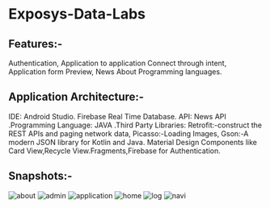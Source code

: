 # Exposys-Data-Labs
## Features:-
Authentication, Application to application Connect through intent, Application form Preview, News About Programming languages. 

## Application Architecture:-
IDE: Android Studio. Firebase Real Time Database. API: News API .Programming Language: JAVA .Third Party Libraries: Retrofit:-construct the REST APIs and paging network data, 
Picasso:-Loading Images, Gson:-A modern JSON library for Kotlin and Java. Material Design Components like Card View,Recycle View.Fragments,Firebase for Authentication.


## Snapshots:-

![about](https://user-images.githubusercontent.com/82715850/187013066-e51fbf5d-df7c-47b7-8c3b-28196da66cb4.jpeg)
![admin](https://user-images.githubusercontent.com/82715850/187013069-15bb7ad6-8791-4cb3-856b-1e10b0ec3f73.jpeg)
![application](https://user-images.githubusercontent.com/82715850/187013070-3af25f6b-4249-474c-89cd-80354d91ff0a.jpeg)
![home](https://user-images.githubusercontent.com/82715850/187013071-4b2b23a4-19af-4172-8905-eb925f172b67.jpeg)
![log](https://user-images.githubusercontent.com/82715850/187013072-93783422-b3c5-46a4-96d6-a818409e4a5e.jpeg)
![navi](https://user-images.githubusercontent.com/82715850/187013074-d9b32c1c-2d45-4c2b-a0fe-ce0deb104d28.jpeg)
